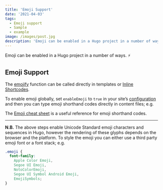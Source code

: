 ```yaml
---
title: 'Emoji Support'
date: '2021-04-03'
tags:
  - Emoji support
  - Sample
  - example
image: /images/post.jpg
description: 'Emoji can be enabled in a Hugo project in a number of ways'
---
```


Emoji can be enabled in a Hugo project in a number of ways. :zap:

## Emoji Support

The [emojify](https://gohugo.io/functions/emojify/) function can be called directly in templates or [Inline Shortcodes](https://gohugo.io/templates/shortcode-templates/#inline-shortcodes).

To enable emoji globally, set `enableEmoji` to `true` in your site’s [configuration](https://gohugo.io/getting-started/configuration/) and then you can type emoji shorthand codes directly in content files; e.g.

The [Emoji cheat sheet](http://www.emoji-cheat-sheet.com/) is a useful reference for emoji shorthand codes.

---

**N.B.** The above steps enable Unicode Standard emoji characters and sequences in Hugo, however the rendering of these glyphs depends on the browser and the platform. To style the emoji you can either use a third party emoji font or a font stack; e.g.

```css
.emoji {
  font-family:
    Apple Color Emoji,
    Segoe UI Emoji,
    NotoColorEmoji,
    Segoe UI Symbol Android Emoji,
    EmojiSymbols;
}
```
